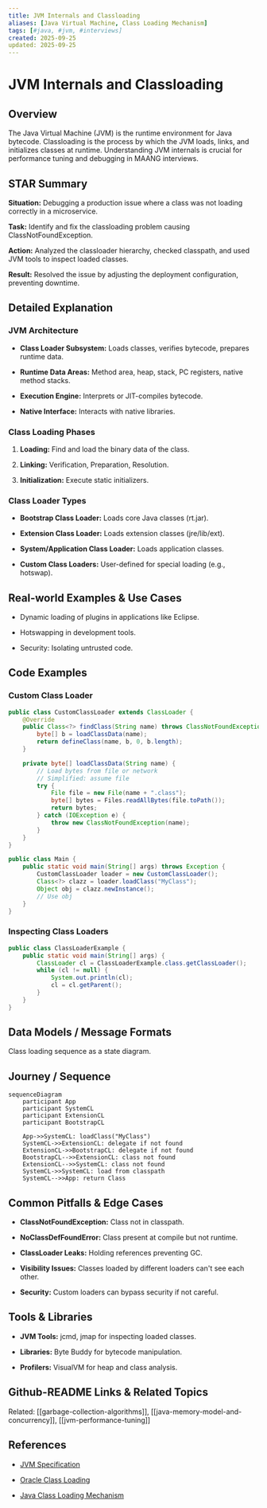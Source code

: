```yaml
---
title: JVM Internals and Classloading
aliases: [Java Virtual Machine, Class Loading Mechanism]
tags: [#java, #jvm, #interviews]
created: 2025-09-25
updated: 2025-09-25
---
```


# JVM Internals and Classloading

## Overview

The Java Virtual Machine (JVM) is the runtime environment for Java bytecode. Classloading is the process by which the JVM loads, links, and initializes classes at runtime. Understanding JVM internals is crucial for performance tuning and debugging in MAANG interviews.

## STAR Summary

**Situation:** Debugging a production issue where a class was not loading correctly in a microservice.

**Task:** Identify and fix the classloading problem causing ClassNotFoundException.

**Action:** Analyzed the classloader hierarchy, checked classpath, and used JVM tools to inspect loaded classes.

**Result:** Resolved the issue by adjusting the deployment configuration, preventing downtime.

## Detailed Explanation

### JVM Architecture

- **Class Loader Subsystem:** Loads classes, verifies bytecode, prepares runtime data.

- **Runtime Data Areas:** Method area, heap, stack, PC registers, native method stacks.

- **Execution Engine:** Interprets or JIT-compiles bytecode.

- **Native Interface:** Interacts with native libraries.

### Class Loading Phases

1. **Loading:** Find and load the binary data of the class.

2. **Linking:** Verification, Preparation, Resolution.

3. **Initialization:** Execute static initializers.

### Class Loader Types

- **Bootstrap Class Loader:** Loads core Java classes (rt.jar).

- **Extension Class Loader:** Loads extension classes (jre/lib/ext).

- **System/Application Class Loader:** Loads application classes.

- **Custom Class Loaders:** User-defined for special loading (e.g., hotswap).

## Real-world Examples & Use Cases

- Dynamic loading of plugins in applications like Eclipse.

- Hotswapping in development tools.

- Security: Isolating untrusted code.

## Code Examples

### Custom Class Loader

```java
public class CustomClassLoader extends ClassLoader {
    @Override
    public Class<?> findClass(String name) throws ClassNotFoundException {
        byte[] b = loadClassData(name);
        return defineClass(name, b, 0, b.length);
    }

    private byte[] loadClassData(String name) {
        // Load bytes from file or network
        // Simplified: assume file
        try {
            File file = new File(name + ".class");
            byte[] bytes = Files.readAllBytes(file.toPath());
            return bytes;
        } catch (IOException e) {
            throw new ClassNotFoundException(name);
        }
    }
}

public class Main {
    public static void main(String[] args) throws Exception {
        CustomClassLoader loader = new CustomClassLoader();
        Class<?> clazz = loader.loadClass("MyClass");
        Object obj = clazz.newInstance();
        // Use obj
    }
}
```

### Inspecting Class Loaders

```java
public class ClassLoaderExample {
    public static void main(String[] args) {
        ClassLoader cl = ClassLoaderExample.class.getClassLoader();
        while (cl != null) {
            System.out.println(cl);
            cl = cl.getParent();
        }
    }
}
```

## Data Models / Message Formats

Class loading sequence as a state diagram.

## Journey / Sequence

```mermaid
sequenceDiagram
    participant App
    participant SystemCL
    participant ExtensionCL
    participant BootstrapCL

    App->>SystemCL: loadClass("MyClass")
    SystemCL->>ExtensionCL: delegate if not found
    ExtensionCL->>BootstrapCL: delegate if not found
    BootstrapCL-->>ExtensionCL: class not found
    ExtensionCL-->>SystemCL: class not found
    SystemCL->>SystemCL: load from classpath
    SystemCL-->>App: return Class
```

## Common Pitfalls & Edge Cases

- **ClassNotFoundException:** Class not in classpath.

- **NoClassDefFoundError:** Class present at compile but not runtime.

- **ClassLoader Leaks:** Holding references preventing GC.

- **Visibility Issues:** Classes loaded by different loaders can't see each other.

- **Security:** Custom loaders can bypass security if not careful.

## Tools & Libraries

- **JVM Tools:** jcmd, jmap for inspecting loaded classes.

- **Libraries:** Byte Buddy for bytecode manipulation.

- **Profilers:** VisualVM for heap and class analysis.

## Github-README Links & Related Topics

Related: [[garbage-collection-algorithms]], [[java-memory-model-and-concurrency]], [[jvm-performance-tuning]]

## References

- [JVM Specification](https://docs.oracle.com/javase/specs/jvms/se17/html/index.html)

- [Oracle Class Loading](https://docs.oracle.com/javase/tutorial/ext/basics/load.html)

- [Java Class Loading Mechanism](https://www.baeldung.com/java-classloaders)